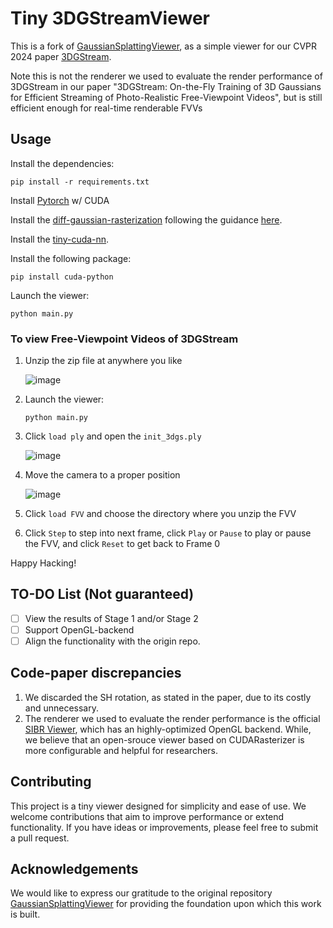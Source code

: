 # Tiny 3DGStreamViewer
This is a fork of [GaussianSplattingViewer](https://github.com/limacv/GaussianSplattingViewer), as a simple viewer for our CVPR 2024 paper [3DGStream](https://sjojok.github.io/3dgstream/).

Note this is not the renderer we used to evaluate the render performance of 3DGStream in our paper "3DGStream: On-the-Fly Training of 3D Gaussians for Efficient Streaming of Photo-Realistic Free-Viewpoint Videos", but is still efficient enough for real-time renderable FVVs

## Usage
Install the dependencies:
```
pip install -r requirements.txt
```
Install [Pytorch](https://pytorch.org/) w/ CUDA

Install the [diff-gaussian-rasterization](https://github.com/graphdeco-inria/diff-gaussian-rasterization) following the guidance [here](https://github.com/graphdeco-inria/gaussian-splatting). 

Install the [tiny-cuda-nn](https://github.com/NVlabs/tiny-cuda-nn).

Install the following package:
```
pip install cuda-python
```

Launch the viewer:
```
python main.py
```

### To view Free-Viewpoint Videos of 3DGStream

1. Unzip the zip file at anywhere you like

   ![image](https://github.com/SJoJoK/3DGStreamViewer/assets/50450335/011675a5-d8d6-410e-ab82-5572e71fe6bd)

2. Launch the viewer:
   
    ```
    python main.py
    ```

3. Click `load ply` and open the `init_3dgs.ply`

   ![image](https://github.com/SJoJoK/3DGStreamViewer/assets/50450335/c5879abe-7752-4229-ae09-d71992ab3114)

4. Move the camera to a proper position

   ![image](https://github.com/SJoJoK/3DGStreamViewer/assets/50450335/3e4c437a-ba1e-40f8-b022-3e88090b2a97)

5. Click `load FVV` and choose the directory where you unzip the FVV

6. Click `Step` to step into next frame, click `Play` or `Pause` to play or pause the FVV, and click `Reset` to get back to Frame 0

Happy Hacking!

## TO-DO List (Not guaranteed)

- [ ] View the results of Stage 1 and/or Stage 2
- [ ] Support OpenGL-backend
- [ ] Align the functionality with the origin repo.

## Code-paper discrepancies

1. We discarded the SH rotation, as stated in the paper, due to its costly and unnecessary.
2. The renderer we used to evaluate the render performance is the official [SIBR Viewer](https://gitlab.inria.fr/sibr/sibr_core), which has an highly-optimized OpenGL backend. While, we believe that an open-srouce viewer based on CUDARasterizer is more configurable and helpful for researchers.

## Contributing

This project is a tiny viewer designed for simplicity and ease of use. We welcome contributions that aim to improve performance or extend functionality. If you have ideas or improvements, please feel free to submit a pull request.

## Acknowledgements

We would like to express our gratitude to the original repository [GaussianSplattingViewer](https://github.com/limacv/GaussianSplattingViewer) for providing the foundation upon which this work is built.

